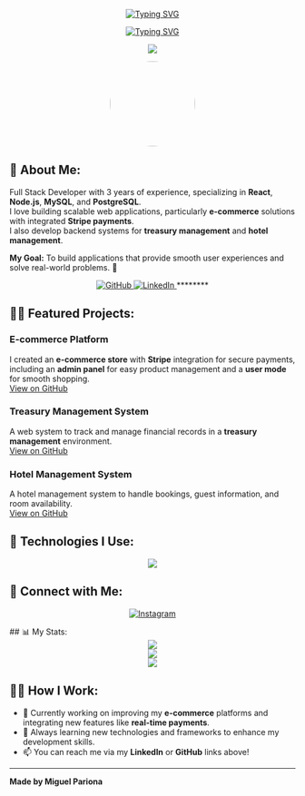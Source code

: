 <!-- Animación de saludo con texto -->
<p align="center">
    <a href="https://git.io/typing-svg">
        <img src="https://readme-typing-svg.demolab.com?font=Cascadia+Code&weight=600&size=30&pause=1000&color=00FF00 &center=true&repeat=false&random=true&width=435&lines=Hi+%F0%9F%91%8B+I'm+Miguel+Pariona" alt="Typing SVG" />
    </a>
</p>

<p align="center">
    <a href="https://git.io/typing-svg">
        <img src="https://readme-typing-svg.demolab.com?font=Fira+Code&weight=600&size=25&pause=1000&color=B439D4E4&background=00000018&width=435&lines=Full+Stack+Developer+%F0%9F%91%A9%E2%80%8D%F0%9F%92%BB;E-commerce+Creator+%F0%9F%92%BB;React%2C+Node%2C+MySQL+%F0%9F%93%92" alt="Typing SVG" />
    </a>
</p>

<p align="center">
    <img src="https://komarev.com/ghpvc/?username=Mikelyto1994&color=blue"/>
</p>

<p align="center">
    <img src="https://avatars.githubusercontent.com/u/157014665?v=4" width="150" height="150" style="border-radius:50%;" />
</p>

## 🚀 About Me:

Full Stack Developer with 3 years of experience, specializing in **React**, **Node.js**, **MySQL**, and **PostgreSQL**.  
I love building scalable web applications, particularly **e-commerce** solutions with integrated **Stripe payments**.  
I also develop backend systems for **treasury management** and **hotel management**.  

**My Goal:** To build applications that provide smooth user experiences and solve real-world problems. 🎯

<p align="center">
    <a href="https://github.com/Mikelyto1994">
        <img alt="GitHub" title="GitHub" src="https://custom-icon-badges.demolab.com/badge/-|GitHub-1F222E?style=for-the-badge&logoColor=C90076&logo=github"/>
    </a>
<a href="https://www.linkedin.com/in/miguel-pariona-293890215/" target="_blank">
    <img alt="LinkedIn" title="LinkedIn" src="https://custom-icon-badges.demolab.com/badge/-|LinkedIn-1F222E?style=for-the-badge&logoColor=0077B5&logo=linkedin"/>
</a>
********</p>

## 🧙‍♀️ Featured Projects:

### E-commerce Platform
I created an **e-commerce store** with **Stripe** integration for secure payments, including an **admin panel** for easy product management and a **user mode** for smooth shopping.  
[View on GitHub](https://github.com/Mikelyto1994/ecommerce-project)

### Treasury Management System
A web system to track and manage financial records in a **treasury management** environment.  
[View on GitHub](https://github.com/Mikelyto1994/treasury-system)

### Hotel Management System
A hotel management system to handle bookings, guest information, and room availability.  
[View on GitHub](https://github.com/Mikelyto1994/hotel-management-system)

## 🧰 Technologies I Use:

<p align="center">
    <a href="https://skillicons.dev">
        <img src="https://skillicons.dev/icons?i=react,typescript,nodejs,java,express,mysql,postgresql,html,css,tailwind,git,github,cloudinary,stripe&perline=5" />
    </a>
</p>

## 🤝 Connect with Me:

<p align="center">
    </a>
    <a href="https://instagram.com/" target="_blank">
        <img alt="Instagram" title="Instagram" src="https://img.shields.io/badge/Instagram-%23E4405F.svg?style=for-the-badge&logo=Instagram&logoColor=white"/>
    </a>
</p>
## 📊 My Stats:

<div align="center">
    <img src="https://github-readme-stats.vercel.app/api?username=Mikelyto1994&show_icons=true&theme=tokyonight" />
</div>

<div align="center">
    <img src="https://github-readme-stats.vercel.app/api/top-langs/?username=Mikelyto1994&layout=compact&theme=tokyonight" />
</div>

<div align="center">
    <img src="https://github-readme-streak-stats.herokuapp.com?user=Mikelyto1994&theme=tokyonight" />
</div>

## 👩‍💻 How I Work:

- 🔭 Currently working on improving my **e-commerce** platforms and integrating new features like **real-time payments**.
- 🌱 Always learning new technologies and frameworks to enhance my development skills.
- 📫 You can reach me via my **LinkedIn** or **GitHub** links above!

---

**Made by Miguel Pariona**

